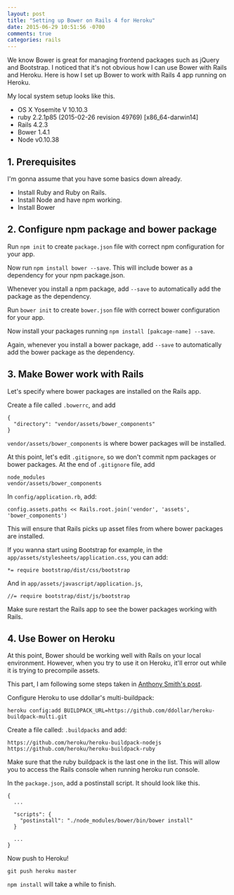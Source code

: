 ```yaml
---
layout: post
title: "Setting up Bower on Rails 4 for Heroku"
date: 2015-06-29 10:51:56 -0700
comments: true
categories: rails
---
```


We know Bower is great for managing frontend packages such as jQuery and Bootstrap.
I noticed that it's not obvious how I can use Bower with Rails and Heroku.
Here is how I set up Bower to work with Rails 4 app running on Heroku.

My local system setup looks like this.

- OS X Yosemite V 10.10.3
- ruby 2.2.1p85 (2015-02-26 revision 49769) [x86_64-darwin14]
- Rails 4.2.3
- Bower 1.4.1
- Node v0.10.38

## 1. Prerequisites

I'm gonna assume that you have some basics down already.

- Install Ruby and Ruby on Rails.
- Install Node and have npm working.
- Install Bower

## 2. Configure npm package and bower package

Run `npm init` to create `package.json` file with correct npm
configuration for your app.

Now run `npm install bower --save`. This will include bower as a
dependency for your npm package.json.

Whenever you install a npm package, add `--save` to automatically
add the package as the dependency.

Run `bower init` to create `bower.json` file with correct bower
configuration for your app.

Now install your packages running `npm install [pakcage-name] --save`.

Again, whenever you install a bower package, add `--save` to automatically
add the bower package as the dependency.

## 3. Make Bower work with Rails

Let's specify where bower packages are installed on the Rails app.

Create a file called `.bowerrc`, and add

```
{
  "directory": "vendor/assets/bower_components"
}
```

`vendor/assets/bower_components` is where bower packages will be installed.

At this point, let's edit `.gitignore`, so we don't commit npm packages or bower packages.
At the end of `.gitignore` file, add

```
node_modules
vendor/assets/bower_components
```

In `config/application.rb`, add:

```
config.assets.paths << Rails.root.join('vendor', 'assets', 'bower_components')
```

This will ensure that Rails picks up asset files from where bower packages are
installed.

If you wanna start using Bootstrap for example, in the `app/assets/stylesheets/application.css`,
you can add:

```
*= require bootstrap/dist/css/bootstrap
```

And in `app/assets/javascript/application.js`,

```
//= require bootstrap/dist/js/bootstrap
```

Make sure restart the Rails app to see the bower packages working with Rails.

## 4. Use Bower on Heroku

At this point, Bower should be working well with Rails on your local environment.
However, when you try to use it on Heroku, it'll error out while it
is trying to precompile assets.

This part, I am following some steps taken in [Anthony Smith's post](https://coderwall.com/p/6bmygq/heroku-rails-bower).

Configure Heroku to use ddollar's multi-buildpack:

`heroku config:add BUILDPACK_URL=https://github.com/ddollar/heroku-buildpack-multi.git`

Create a file called: `.buildpacks` and add:

```
https://github.com/heroku/heroku-buildpack-nodejs
https://github.com/heroku/heroku-buildpack-ruby
```

Make sure that the ruby buildpack is the last one in the list.
This will allow you to access the Rails console when running heroku run console.

In the `package.json`, add a postinstall script. It should look like this.

```
{
  ...

  "scripts": {
    "postinstall": "./node_modules/bower/bin/bower install"
  }

  ...
}
```

Now push to Heroku!

`git push heroku master`

`npm install` will take a while to finish.
